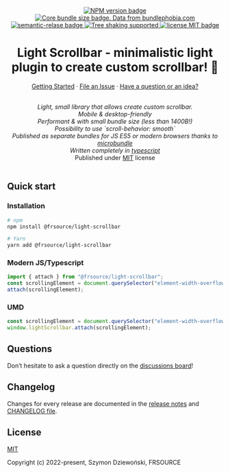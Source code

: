 <p align="center">
  <a href="https://www.npmjs.com/package/@frsource/light-scrollbar">
    <img src="https://img.shields.io/npm/v/@frsource/light-scrollbar" alt="NPM version badge">
  </a>
  <a href="https://bundlephobia.com/result?p=@frsource/light-scrollbar" title="Visit bundlephobia for more details!">
    <img src="https://img.shields.io/bundlephobia/minzip/@frsource/light-scrollbar" alt="Core bundle size badge. Data from bundlephobia.com">
  </a>
  <a href="https://github.com/semantic-release/semantic-release">
    <img src="https://img.shields.io/badge/%20%20%F0%9F%93%A6%F0%9F%9A%80-semantic--release-e10079.svg" alt="semantic-relase badge">
  </a>
  <a href="https://bundlephobia.com/result?p=@frsource/light-scrollbar">
    <img src="https://badgen.net/bundlephobia/tree-shaking/@frsource/light-scrollbar" alt="Tree shaking supported">
  </a>
  <a href="https://github.com/FRSOURCE/light-scrollbar/blob/master/LICENSE">
    <img src="https://img.shields.io/github/license/FRSOURCE/light-scrollbar" alt="license MIT badge">
  </a>
</p>

<h1 align="center">Light Scrollbar - minimalistic light plugin to create custom scrollbar! 💪</h1>

<p align="center">
  <a href="#quick-start">Getting Started</a>
  ·
  <!-- <a href="https://www.frsource.org/light-scrollbar" target="_blank">Demo</a> -->
  <!-- · -->
  <a href="https://github.com/FRSOURCE/light-scrollbar/issues">File an Issue</a>
  ·
  <a href="#questions">Have a question or an idea?</a>
  <br>
</p>

<p align="center">
  <br>
  <i>Light, small library that allows create custom scrollbar.
    <br>Mobile &amp; desktop-friendly
    <br>Performant & with small bundle size (less than 1400B!)
    <br>Possibility to use `scroll-behavior: smooth`
    <br>Published as separate bundles for JS ES5 or modern browsers thanks to <a href="https://www.npmjs.com/package/microbundle">microbundle</a>
    <br>Written completely in <a href="https://www.typescriptlang.org">typescript</a></i>
    <br>Published under <a href="https://opensource.org/licenses/MIT" target="_blank">MIT</a> license</i>
  <br>
  <br>
</p>

## Quick start

### Installation

```bash
# npm
npm install @frsource/light-scrollbar

# Yarn
yarn add @frsource/light-scrollbar
```

### Modern JS/Typescript

```ts
import { attach } from "@frsource/light-scrollbar";
const scrollingElement = document.querySelector("element-width-overflow-auto");
attach(scrollingElement);
```

### UMD

```js
const scrollingElement = document.querySelector("element-width-overflow-auto");
window.lightScrollbar.attach(scrollingElement);
```

<!-- For working example, check out [our demo](https://www.frsource.org/light-scrollbar). -->

## Questions

Don’t hesitate to ask a question directly on the [discussions board](https://github.com/FRSOURCE/light-scrollbar/discussions)!

## Changelog

Changes for every release are documented in the [release notes](https://github.com/FRSOURCE/light-scrollbar/releases) and [CHANGELOG file](https://github.com/FRSOURCE/light-scrollbar/tree/master/CHANGELOG.md).

## License

[MIT](https://opensource.org/licenses/MIT)

Copyright (c) 2022-present, Szymon Dziewoński, FRSOURCE
